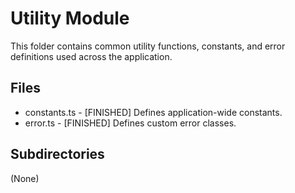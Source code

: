 # Utility Module

This folder contains common utility functions, constants, and error definitions used across the application.

## Files
- constants.ts - [FINISHED] Defines application-wide constants.
- error.ts - [FINISHED] Defines custom error classes.

## Subdirectories
(None)